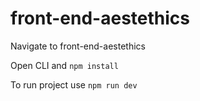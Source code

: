 # front-end-aestethics

Navigate to front-end-aestethics

Open CLI and `npm install`

To run project use `npm run dev`
